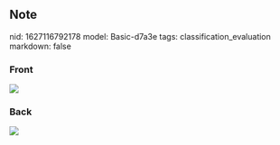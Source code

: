 ## Note
nid: 1627116792178
model: Basic-d7a3e
tags: classification_evaluation
markdown: false

### Front
<img src="paste-9f09c6aba9bb5deeda18be48d226ccabfc274f78.jpg">

### Back
<img src="paste-2c0992056a35686165220d95c11047f9e1846fc5.jpg">
